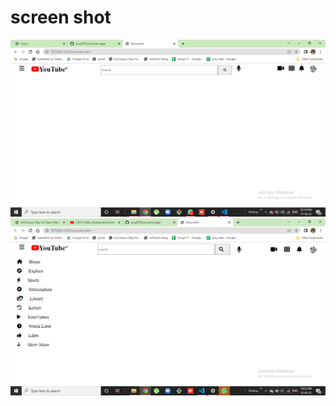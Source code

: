 <h1>screen shot</h1>
<img src="youtubess.png" alt="img is not visible">
<IMG src="YOUTUBE DAY2.png" alt="image is not visible">